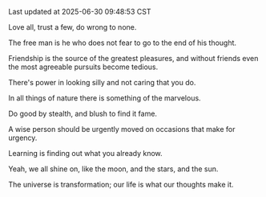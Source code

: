 Last updated at 2025-06-30 09:48:53 CST

Love all, trust a few, do wrong to none.

The free man is he who does not fear to go to the end of his thought.

Friendship is the source of the greatest pleasures, and without friends even the most agreeable pursuits become tedious.

There's power in looking silly and not caring that you do.

In all things of nature there is something of the marvelous.

Do good by stealth, and blush to find it fame.

A wise person should be urgently moved on occasions that make for urgency.

Learning is finding out what you already know.

Yeah, we all shine on, like the moon, and the stars, and the sun.

The universe is transformation; our life is what our thoughts make it.

